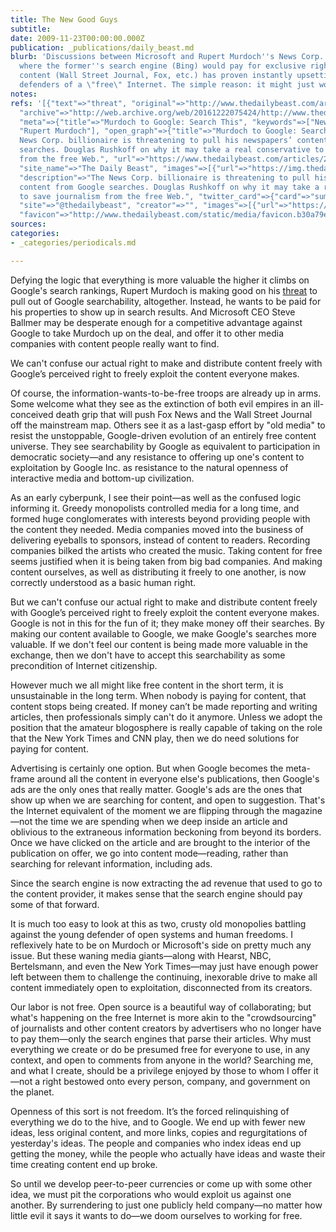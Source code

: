 ```yaml
---
title: The New Good Guys
subtitle: 
date: 2009-11-23T00:00:00.000Z
publication: _publications/daily_beast.md
blurb: 'Discussions between Microsoft and Rupert Murdoch''s News Corp. for a structure
  where the former''s search engine (Bing) would pay for exclusive rights to the latter’s
  content (Wall Street Journal, Fox, etc.) has proven instantly upsetting to the self-appointed
  defenders of a \"free\" Internet. The simple reason: it might just work.'
notes: 
refs: '[{"text"=>"threat", "original"=>"http://www.thedailybeast.com/articles/2009/11/09/murdoch-to-google-search-this.html",
  "archive"=>"http://web.archive.org/web/20161222075424/http://www.thedailybeast.com/articles/2009/11/09/murdoch-to-google-search-this.html",
  "meta"=>{"title"=>"Murdoch to Google: Search This", "keywords"=>["News Corporation",
  "Rupert Murdoch"], "open_graph"=>{"title"=>"Murdoch to Google: Search This", "description"=>"The
  News Corp. billionaire is threatening to pull his newspapers’ content from Google
  searches. Douglas Rushkoff on why it may take a real conservative to save journalism
  from the free Web.", "url"=>"https://www.thedailybeast.com/articles/2009/11/09/murdoch-to-google-search-this",
  "site_name"=>"The Daily Beast", "images"=>[{"url"=>"https://img.thedailybeast.com/image/upload/c_crop,d_placeholder_euli9k,h_97,w_174,x_0,y_0/dpr_2.0/c_limit,w_740/fl_lossy,q_auto/v1493134279/articles/2009/11/09/murdoch-to-google-search-this/rushkoff-rupert-murdoch_61742_kcpcy1"}]},
  "description"=>"The News Corp. billionaire is threatening to pull his newspapers’
  content from Google searches. Douglas Rushkoff on why it may take a real conservative
  to save journalism from the free Web.", "twitter_card"=>{"card"=>"summary_large_image",
  "site"=>"@thedailybeast", "creator"=>"", "images"=>[{"url"=>"https://img.thedailybeast.com/image/upload/c_crop,d_placeholder_euli9k,h_97,w_174,x_0,y_0/dpr_2.0/c_limit,w_600/f_jpg/fl_lossy,q_auto/v1493134279/articles/2009/11/09/murdoch-to-google-search-this/rushkoff-rupert-murdoch_61742_kcpcy1"}]},
  "favicon"=>"http://www.thedailybeast.com/static/media/favicon.b30a79ed.ico"}}]'
sources: 
categories:
- _categories/periodicals.md

---
```

Defying the logic that everything is more valuable the higher it climbs on Google's search rankings, Rupert Murdoch is making good on his [threat](http://www.thedailybeast.com/articles/2009/11/09/murdoch-to-google-search-this.html) to pull out of Google searchability, altogether. Instead, he wants to be paid for his properties to show up in search results. And Microsoft CEO Steve Ballmer may be desperate enough for a competitive advantage against Google to take Murdoch up on the deal, and offer it to other media companies with content people really want to find.

We can't confuse our actual right to make and distribute content freely with Google’s perceived right to freely exploit the content everyone makes.

Of course, the information-wants-to-be-free troops are already up in arms. Some welcome what they see as the extinction of both evil empires in an ill-conceived death grip that will push Fox News and the Wall Street Journal off the mainstream map. Others see it as a last-gasp effort by "old media" to resist the unstoppable, Google-driven evolution of an entirely free content universe. They see searchability by Google as equivalent to participation in democratic society—and any resistance to offering up one's content to exploitation by Google Inc. as resistance to the natural openness of interactive media and bottom-up civilization.

As an early cyberpunk, I see their point—as well as the confused logic informing it. Greedy monopolists controlled media for a long time, and formed huge conglomerates with interests beyond providing people with the content they needed. Media companies moved into the business of delivering eyeballs to sponsors, instead of content to readers. Recording companies bilked the artists who created the music. Taking content for free seems justified when it is being taken from big bad companies. And making content ourselves, as well as distributing it freely to one another, is now correctly understood as a basic human right.

But we can't confuse our actual right to make and distribute content freely with Google’s perceived right to freely exploit the content everyone makes. Google is not in this for the fun of it; they make money off their searches. By making our content available to Google, we make Google's searches more valuable. If we don't feel our content is being made more valuable in the exchange, then we don't have to accept this searchability as some precondition of Internet citizenship.

However much we all might like free content in the short term, it is unsustainable in the long term. When nobody is paying for content, that content stops being created. If money can’t be made reporting and writing articles, then professionals simply can't do it anymore. Unless we adopt the position that the amateur blogosphere is really capable of taking on the role that the New York Times and CNN play, then we do need solutions for paying for content.

Advertising is certainly one option. But when Google becomes the meta-frame around all the content in everyone else's publications, then Google's ads are the only ones that really matter. Google's ads are the ones that show up when we are searching for content, and open to suggestion. That's the Internet equivalent of the moment we are flipping through the magazine—not the time we are spending when we deep inside an article and oblivious to the extraneous information beckoning from beyond its borders. Once we have clicked on the article and are brought to the interior of the publication on offer, we go into content mode—reading, rather than searching for relevant information, including ads.

Since the search engine is now extracting the ad revenue that used to go to the content provider, it makes sense that the search engine should pay some of that forward.

It is much too easy to look at this as two, crusty old monopolies battling against the young defender of open systems and human freedoms. I reflexively hate to be on Murdoch or Microsoft's side on pretty much any issue. But these waning media giants—along with Hearst, NBC, Bertelsmann, and even the New York Times—may just have enough power left between them to challenge the continuing, inexorable drive to make all content immediately open to exploitation, disconnected from its creators.

Our labor is not free. Open source is a beautiful way of collaborating; but what's happening on the free Internet is more akin to the "crowdsourcing" of journalists and other content creators by advertisers who no longer have to pay them—only the search engines that parse their articles. Why must everything we create or do be presumed free for everyone to use, in any context, and open to comments from anyone in the world? Searching me, and what I create, should be a privilege enjoyed by those to whom I offer it—not a right bestowed onto every person, company, and government on the planet.

Openness of this sort is not freedom. It’s the forced relinquishing of everything we do to the hive, and to Google. We end up with fewer new ideas, less original content, and more links, copies and regurgitations of yesterday's ideas. The people and companies who index ideas end up getting the money, while the people who actually have ideas and waste their time creating content end up broke.

So until we develop peer-to-peer currencies or come up with some other idea, we must pit the corporations who would exploit us against one another. By surrendering to just one publicly held company—no matter how little evil it says it wants to do—we doom ourselves to working for free.